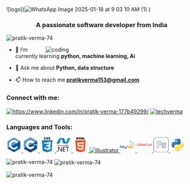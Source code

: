 ![logo](![WhatsApp Image 2025-01-18 at 9 03 10 AM (1)](https://github.com/user-attachments/assets/6d8edacf-96de-443b-afd2-a00f52812050)
)
<h3 align="center">A passionate software developer from India</h3>

<p align="left"> <img src="https://komarev.com/ghpvc/?username=pratik-verma-74&label=Profile%20views&color=0e75b6&style=flat" alt="pratik-verma-74" /> </p>
<img align="right" alt="coding" width ="400" src="https://media4.giphy.com/media/RbDKaczqWovIugyJmW/giphy.gif">

- 🌱 I’m currently learning **python, machine learning, Ai**

- 💬 Ask me about **Python, data structure**

- 📫 How to reach me **pratikverma153@gmail.com**

<h3 align="left">Connect with me:</h3>
<p align="left">
<a href="https://linkedin.com/in/https://www.linkedin.com/in/pratik-verma-177b49299/" target="blank"><img align="center" src="https://raw.githubusercontent.com/rahuldkjain/github-profile-readme-generator/master/src/images/icons/Social/linked-in-alt.svg" alt="https://www.linkedin.com/in/pratik-verma-177b49299/" height="30" width="40" /></a>
<a href="https://www.youtube.com/c/techverma" target="blank"><img align="center" src="https://raw.githubusercontent.com/rahuldkjain/github-profile-readme-generator/master/src/images/icons/Social/youtube.svg" alt="techverma" height="30" width="40" /></a>
</p>

<h3 align="left">Languages and Tools:</h3>
<p align="left"> <a href="https://www.cprogramming.com/" target="_blank" rel="noreferrer"> <img src="https://raw.githubusercontent.com/devicons/devicon/master/icons/c/c-original.svg" alt="c" width="40" height="40"/> </a> <a href="https://www.w3schools.com/cpp/" target="_blank" rel="noreferrer"> <img src="https://raw.githubusercontent.com/devicons/devicon/master/icons/cplusplus/cplusplus-original.svg" alt="cplusplus" width="40" height="40"/> </a> <a href="https://www.w3schools.com/css/" target="_blank" rel="noreferrer"> <img src="https://raw.githubusercontent.com/devicons/devicon/master/icons/css3/css3-original-wordmark.svg" alt="css3" width="40" height="40"/> </a> <a href="https://dotnet.microsoft.com/" target="_blank" rel="noreferrer"> <img src="https://raw.githubusercontent.com/devicons/devicon/master/icons/dot-net/dot-net-original-wordmark.svg" alt="dotnet" width="40" height="40"/> </a> <a href="https://www.w3.org/html/" target="_blank" rel="noreferrer"> <img src="https://raw.githubusercontent.com/devicons/devicon/master/icons/html5/html5-original-wordmark.svg" alt="html5" width="40" height="40"/> </a> <a href="https://www.adobe.com/in/products/illustrator.html" target="_blank" rel="noreferrer"> <img src="https://www.vectorlogo.zone/logos/adobe_illustrator/adobe_illustrator-icon.svg" alt="illustrator" width="40" height="40"/> </a> <a href="https://www.mysql.com/" target="_blank" rel="noreferrer"> <img src="https://raw.githubusercontent.com/devicons/devicon/master/icons/mysql/mysql-original-wordmark.svg" alt="mysql" width="40" height="40"/> </a> <a href="https://www.oracle.com/" target="_blank" rel="noreferrer"> <img src="https://raw.githubusercontent.com/devicons/devicon/master/icons/oracle/oracle-original.svg" alt="oracle" width="40" height="40"/> </a> <a href="https://www.photoshop.com/en" target="_blank" rel="noreferrer"> <img src="https://raw.githubusercontent.com/devicons/devicon/master/icons/photoshop/photoshop-line.svg" alt="photoshop" width="40" height="40"/> </a> <a href="https://www.python.org" target="_blank" rel="noreferrer"> <img src="https://raw.githubusercontent.com/devicons/devicon/master/icons/python/python-original.svg" alt="python" width="40" height="40"/> </a> </p>

<p><img align="left" src="https://github-readme-stats.vercel.app/api/top-langs?username=pratik-verma-74&show_icons=true&locale=en&layout=compact" alt="pratik-verma-74" /></p>

<p>&nbsp;<img align="center" src="https://github-readme-stats.vercel.app/api?username=pratik-verma-74&show_icons=true&locale=en" alt="pratik-verma-74" /></p>

<p><img align="center" src="https://github-readme-streak-stats.herokuapp.com/?user=pratik-verma-74&" alt="pratik-verma-74" /></p>
